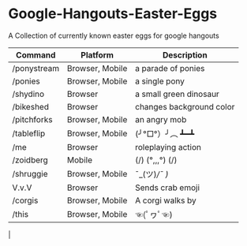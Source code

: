 # Google-Hangouts-Easter-Eggs
A Collection of currently known easter eggs for google hangouts

| Command     | Platform        |  Description             |
| ----------- | --------------- | ------------------------ |
| /ponystream | Browser, Mobile | a parade of ponies       |
| /ponies     | Browser, Mobile | a single pony            |
| /shydino    | Browser         | a small green dinosaur   |
| /bikeshed   | Browser         | changes background color |
| /pitchforks | Browser, Mobile | an angry mob             |
| /tableflip  | Browser, Mobile | (╯°□°）╯︵ ┻━┻           |
| /me         | Browser         | roleplaying action       |
| /zoidberg   | Mobile          | (\/) (°,,,°) (\/)        |
| /shruggie   | Browser, Mobile | ¯\_(ツ)_/¯            )_ |
| V.v.V       | Browser         | Sends crab emoji         |
| /corgis     | Browser, Mobile | A corgi walks by         |
| /this       | Browser, Mobile | ☜(ﾟヮﾟ☜)                |
|
